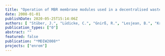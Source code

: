 ```yaml
---
title: "Operation of MBR membrane modules used in a decentralised wastewater treatment plant: Field study and comparison of different cleaning strategies"
date: 2008-01-01
publishDate: 2020-05-25T15:14:06Z
authors: [ "Stüber, J.", "Lüdicke, C.", "Gnirß, R.", "Lesjean, B.", "Kraume, M." ]
publication_types: ["0"]
abstract: ""
featured: false
publication: "*MDIW2008*"
projects: ["enrem"]
---
```


